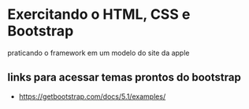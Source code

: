 # Exercitando o HTML, CSS e Bootstrap 
praticando o framework em um modelo do site da apple
## links para acessar temas prontos do bootstrap
* <https://getbootstrap.com/docs/5.1/examples/>
